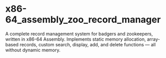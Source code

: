 # x86-64_assembly_zoo_record_manager
A complete record management system for badgers and zookeepers, written in x86-64 Assembly. Implements static memory allocation, array-based records, custom search, display, add, and delete functions — all without dynamic memory.
